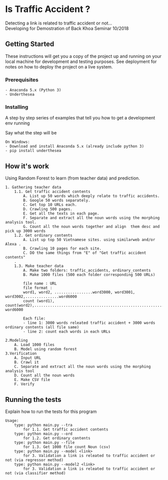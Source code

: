 # Is Traffic Accident ?

Detecting a link is related to traffic accident or not...<br/>
Developing for Demostration of Back Khoa Seminar 10/2018

## Getting Started

These instructions will get you a copy of the project up and running on your local machine for development and testing purposes. See deployment for notes on how to deploy the project on a live system.

### Prerequisites

```
- Anaconda 5.x (Python 3)
- Underthesea
```

### Installing

A step by step series of examples that tell you how to get a development env running

Say what the step will be

```
On Windows:
- Download and install Anaconda 5.x (already include python 3)
- pip install underthesea
```

## How it's work

Using Random Forest to learn (from teacher data) and prediction.

```
1. Gathering teacher data
    1.1. Get traffic accident contents
        A. List up 50 words which deeply relate to traffic accidents.
        B. Google 50 words separately.
        C. Get top 10 URLs each.
        D. Crawling 500 pages.
        E. Get all the texts in each page.
        F. Separate and extract all the noun words using the morphing analysis tool.
        G. Count all the noun words together and align  them desc and pick up 3000 words
    1.2. Get ordinary contents
        A. List up top 50 Vietnamese sites. using similarweb and/or Alexa . 
        B. Crawling 10 pages for each site.
        C. DO the same things from "E" of "Get traffic accident contents"
    . 
    1.3. Make teacher data
        A. Make two folders: traffic_accidents, ordinary_contents
        B. Make 1000 files (500 each folder corresponding 500 URLs)

        file name : URL
        file format :
        word1, word2, .................word3000, word3001, word3002,...............word6000
        count (word1), count(word2),.................................................................., word6000
        
        Each file: 
        - line 1: 3000 words releated traffic accident + 3000 words ordinary contents (all file same)
        - line 2: count each words in each URLs
        
2.Modeling
    A. Load 1000 files
    B. Model using random forest
3.Verification
    A. Input URL
    B. Crawl it
    C. Separate and extract all the noun words using the morphing analysis tool
    D. Count all the noun words
    E. Make CSV file
    F. Verify
```

## Running the tests

Explain how to run the tests for this program

```
Usage:
    type: python main.py --tra
        for 1.1. Get traffic accident contents
    type: python main.py --ord
        for 1.2. Get ordinary contents
	type: python main.py --file
        for 1.3. Get 1000 file count Noun (csv)
    type: python main.py --model <link>
        for 3. Validation a link is releated to traffic accident or not (via regressor method)
    type: python main.py --model2 <link>
        for 3. Validation a link is releated to traffic accident or not (via classifier method)
```
